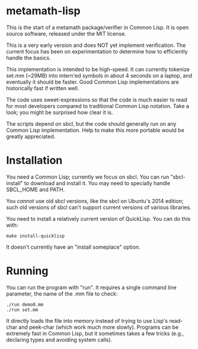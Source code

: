 # metamath-lisp

This is the start of a metamath package/verifier in Common Lisp.
It is open source software, released under the MIT license.

This is a very early version and does NOT yet implement verification.
The current focus has been on experimentation to determine
how to efficiently handle the basics.

This implementation is intended to be high-speed.
It can currently tokenize set.mm (~29MB) into intern'ed symbols
in about 4 seconds on a laptop, and eventually it should be faster.
Good Common Lisp implementations are historically fast if written well.

The code uses sweet-expressions so that the code is much easier to read
for most developers compared to traditional Common Lisp notation.
Take a look; you might be surprised how clear it is.

The scripts depend on sbcl, but the code should generally run on any
Common Lisp implementation.  Help to make this more portable would be
greatly appreciated.

# Installation

You need a Common Lisp; currently we focus on sbcl.
You can run "sbcl-install" to download and install it.
You may need to specially handle SBCL_HOME and PATH.

You *cannot* use old sbcl versions, like the sbcl on Ubuntu's 2014 edition;
such old versions of sbcl can't support current versions of various libraries.

You need to install a relatively current version of QuickLisp.
You can do this with:

~~~~
make install-quicklisp
~~~~

It doesn't currently have an "install someplace" option.

# Running

You can run the program with "run".  It requires a single command line
parameter, the name of the .mm file to check:

~~~~
./run demo0.mm
./run set.mm
~~~~


It directly loads the file into memory instead of trying to use
Lisp's read-char and peek-char (which work much more slowly).
Programs can be extremely fast in Common Lisp, but it sometimes takes
a few tricks (e.g., declaring types and avoiding system calls).

